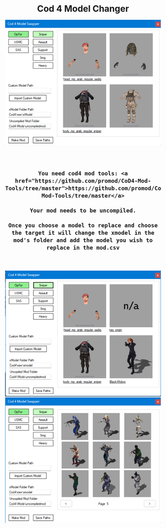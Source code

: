 <h1 align="center">
  <br>
  Cod 4 Model Changer
  <br>
</h1>
  
<div align="center">
  <a href="https://github.com/newtoyourlife/NewCod4ModelChanger/blob/master/Preview1.png">
    <img src="Preview1.png" alt="Preivew" Width="auto" Height="auto">
  </a>
</div>

  
<h2 align="center">
  <br>
  
    You need cod4 mod tools: <a href="https://github.com/promod/CoD4-Mod-Tools/tree/master">https://github.com/promod/CoD4-Mod-Tools/tree/master</a>

    Your mod needs to be uncompiled.

    Once you choose a model to replace and choose the target it will change the xmodel in the mod's folder and add the model you wish to replace in the mod.csv
  <br>
</h2>


  
<div align="center">
  <a href="https://github.com/newtoyourlife/NewCod4ModelChanger/blob/master/Preview2.png">
    <img src="Preview2.png" alt="Preivew" Width="auto" Height="auto">
  </a>
</div>

  
<div align="center">
  <a href="https://github.com/newtoyourlife/NewCod4ModelChanger/blob/master/Preview3.png">
    <img src="Preview3.png" alt="Preivew" Width="auto" Height="auto">
  </a>
</div>
